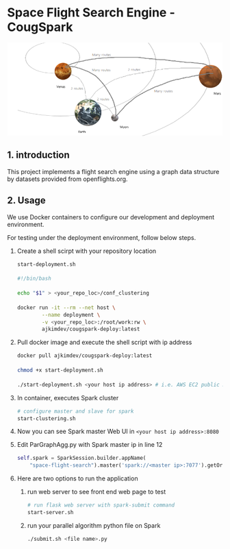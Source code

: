 # Space Flight Search Engine - CougSpark

![space_fligh_search](/static/enriched_diagram_3d_2.png)

## 1. introduction
This project implements a flight search engine using a graph data structure by datasets provided from openflights.org.

## 2. Usage
We use Docker containers to configure our development and deployment environment.

For testing under the deployment environment, follow below steps.
1. Create a shell scirpt with your repository location
    ```sh
    start-deployment.sh

    #!/bin/bash

    echo "$1" > <your_repo_loc>/conf_clustering

    docker run -it --rm --net host \
            --name deployment \
            -v <your_repo_loc>:/root/work:rw \
            ajkimdev/cougspark-deploy:latest
    ```

2. Pull docker image and execute the shell script with ip address
    ```sh
    docker pull ajkimdev/cougspark-deploy:latest

    chmod +x start-deployment.sh

    ./start-deployment.sh <your host ip address> # i.e. AWS EC2 public DNS (IPv4)
    ```
3. In container, executes Spark cluster
   ```sh
   # configure master and slave for spark
   start-clustering.sh
   ```

4. Now you can see Spark master Web UI in ```<your host ip address>:8080```
5. Edit ParGraphAgg.py with Spark master ip in line 12
   ```python
   self.spark = SparkSession.builder.appName(
       "space-flight-search").master('spark://<master ip>:7077').getOrCreate()
   ```

6. Here are two options to run the application
   1. run web server to see front end web page to test 
      ```sh
      # run flask web server with spark-submit command
      start-server.sh
      ```
   2. run your parallel algorithm python file on Spark
      ```sh
      ./submit.sh <file name>.py
      ```

